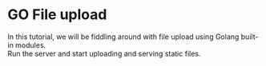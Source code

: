 # GO File upload 
In this tutorial, we will be fiddling around with file upload using Golang built-in modules.  
Run the server and start uploading and serving static files.  
